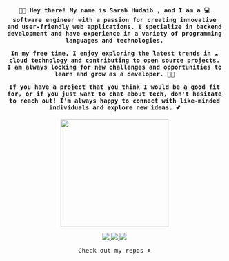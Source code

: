 <h4 align="center"><samp> ✋🏾 Hey there! My name is Sarah Hudaib , and I am a 💻 software engineer with a passion for creating innovative and user-friendly web applications. I specialize in backend development and have experience in a variety of programming languages and technologies.

In my free time, I enjoy exploring the latest trends in ☁️ cloud technology and contributing to open source projects. I am always looking for new challenges and opportunities to learn and grow as a developer. 🌼🌸

If you have a project that you think I would be a good fit for, or if you just want to chat about tech, don't hesitate to reach out! I'm always happy to connect with like-minded individuals and explore new ideas. 💕  </samp></h4>

<p align="center">
  <img width="250" src="https://media.giphy.com/media/jIgXf4hgbHCeKiXpvt/giphy.gif">
</p>


<div align="center">
    <a href="https://www.linkedin.com/in/sarah-hudaib-2298a5184">
      <img src="https://img.shields.io/badge/LinkedIn-white?style=for-the-badge&logo=linkedin&logoColor=black" />
    </a>
    <a href="https://sarahthedeveloper.hashnode.dev/">
      <img src="https://img.shields.io/badge/HashNode-white?style=for-the-badge&logo=hashnode&logoColor=black" />
    </a>
    <a href="mailto:sarahhudaib744@gmail.com">
      <img src="https://img.shields.io/badge/Gmail-white?style=for-the-badge&logo=gmail&logoColor=black"/>
    </a>
</div>

<p align="center"><samp>
Check out my repos ⬇️  
  </samp>
</p>


 